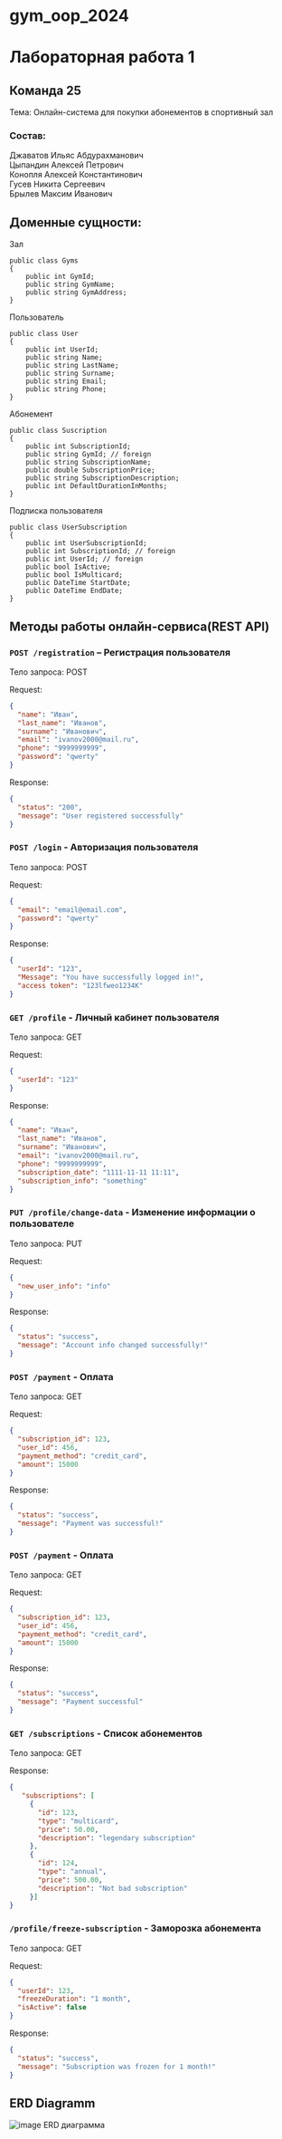 # gym_oop_2024
# Лабораторная работа 1
## Команда 25 
Тема: Онлайн-система для покупки абонементов в спортивный зал

### Состав:
Джаватов Ильяс Абдурахманович  
Цыпандин Алексей Петрович  
Конопля Алексей Константинович  
Гусев Никита Сергеевич  
Брылев Максим Иванович  

## Доменные сущности:
Зал
```
public class Gyms
{
    public int GymId;
    public string GymName;
    public string GymAddress;
}
```

Пользователь
```
public class User
{
    public int UserId;
    public string Name;
    public string LastName;
    public string Surname;
    public string Email;
    public string Phone;
}
```
Абонемент
```
public class Suscription
{
    public int SubscriptionId;
    public string GymId; // foreign
    public string SubscriptionName;
    public double SubscriptionPrice;
    public string SubscriptionDescription;
    public int DefaultDurationInMonths;
}
```

Подписка пользователя
```
public class UserSubscription
{
    public int UserSubscriptionId;
    public int SubscriptionId; // foreign
    public int UserId; // foreign
    public bool IsActive;
    public bool IsMulticard;
    public DateTime StartDate;
    public DateTime EndDate;
}
```

## Методы работы онлайн-сервиса(REST API)

### `POST /registration` – Регистрация пользователя
Тело запроса: POST


Request:
```json
{
  "name": "Иван",
  "last_name": "Иванов",
  "surname": "Иванович",
  "email": "ivanov2000@mail.ru",
  "phone": "9999999999",
  "password": "qwerty"
}
```
Response:
```json
{
  "status": "200",
  "message": "User registered successfully"
}
```


### `POST /login` - Авторизация пользователя
Тело запроса: POST


Request:
```json
{
  "email": "email@email.com",
  "password": "qwerty"
}
```
Response:
```json
{
  "userId": "123",
  "Message": "You have successfully logged in!",
  "access token": "123lfweo1234K"
}
```

### `GET /profile` - Личный кабинет пользователя
Тело запроса: GET


Request:
```json
{
  "userId": "123"
}
```
Response:
```json
{
  "name": "Иван",
  "last_name": "Иванов",
  "surname": "Иванович",
  "email": "ivanov2000@mail.ru",
  "phone": "9999999999",
  "subscription_date": "1111-11-11 11:11",
  "subscription_info": "something"
}
```

### `PUT /profile/change-data` - Изменение информации о пользователе
Тело запроса: PUT


Request:
```json
{
  "new_user_info": "info"
}
```
Response:
```json
{
  "status": "success",
  "message": "Account info changed successfully!"
}
```

### `POST /payment` - Оплата
Тело запроса: GET


Request:
```json
{
  "subscription_id": 123,
  "user_id": 456,
  "payment_method": "credit_card",
  "amount": 15000
}
```
Response:
```json
{
  "status": "success",
  "message": "Payment was successful!"
}
```

### `POST /payment` - Оплата
Тело запроса: GET


Request:
```json
{
  "subscription_id": 123,
  "user_id": 456,
  "payment_method": "credit_card",
  "amount": 15000
}
```
Response:
```json
{
  "status": "success",
  "message": "Payment successful"
}
```

### `GET /subscriptions` - Список абонементов
Тело запроса: GET


Response:
```json
{
   "subscriptions": [
     {
       "id": 123,
       "type": "multicard",
       "price": 50.00,
       "description": "legendary subscription"
     }, 
     {
       "id": 124,
       "type": "annual", 
       "price": 500.00,
       "description": "Not bad subscription"
     }]
}
```

### `/profile/freeze-subscription` - Заморозка абонемента
Тело запроса: GET


Request:
```json
{
  "userId": 123,
  "freezeDuration": "1 month",
  "isActive": false
}
```
Response:
```json
{
  "status": "success",
  "message": "Subscription was frozen for 1 month!"
}
```

## ERD Diagramm
![image](https://github.com/AlexeyKonoplia/gym_oop_2024/assets/112964950/b1cddf13-de94-44e8-af31-80392d5498d6)
ERD диаграмма  
